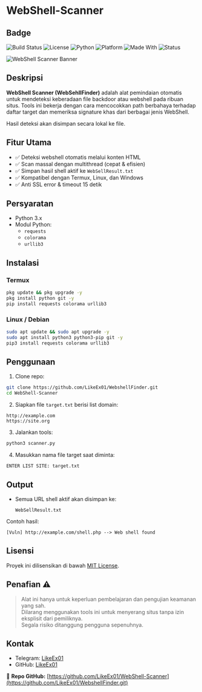 # WebShell-Scanner 

## Badge
![Build Status](https://img.shields.io/badge/build-passing-brightgreen)
![License](https://img.shields.io/badge/license-MIT-blue)
![Python](https://img.shields.io/badge/python-3.8%2B-blue)
![Platform](https://img.shields.io/badge/platform-Termux%20%7C%20Linux%20%7C%20Windows-lightgrey)
![Made With](https://img.shields.io/badge/made%20with-Python-orange)
![Status](https://img.shields.io/badge/status-active-success)

![WebShell Scanner Banner](https://h.top4top.io/p_3480ppnz33.jpg)

## Deskripsi

**WebShell Scanner (WebSehllFinder)** adalah alat pemindaian otomatis untuk mendeteksi keberadaan file backdoor atau webshell pada ribuan situs. Tools ini bekerja dengan cara mencocokkan path berbahaya terhadap daftar target dan memeriksa signature khas dari berbagai jenis WebShell.

Hasil deteksi akan disimpan secara lokal ke file.

## Fitur Utama

- ✅ Deteksi webshell otomatis melalui konten HTML
- ✅ Scan massal dengan multithread (cepat & efisien)
- ✅ Simpan hasil shell aktif ke `WebSellResult.txt`
- ✅ Kompatibel dengan Termux, Linux, dan Windows
- ✅ Anti SSL error & timeout 15 detik

## Persyaratan

- Python 3.x
- Modul Python:
  - `requests`
  - `colorama`
  - `urllib3`

## Instalasi

### Termux
```bash
pkg update && pkg upgrade -y
pkg install python git -y
pip install requests colorama urllib3
```

### Linux / Debian
```bash
sudo apt update && sudo apt upgrade -y
sudo apt install python3 python3-pip git -y
pip3 install requests colorama urllib3
```

## Penggunaan

1. Clone repo:
```bash
git clone https://github.com/LikeEx01/WebshellFinder.git
cd WebShell-Scanner
```

2. Siapkan file `target.txt` berisi list domain:
```
http://example.com
https://site.org
```

3. Jalankan tools:
```bash
python3 scanner.py
```

4. Masukkan nama file target saat diminta:
```
ENTER LIST SITE: target.txt
```

## Output

- Semua URL shell aktif akan disimpan ke:
  ```
  WebSellResult.txt
  ```

Contoh hasil:
```
[Vuln] http://example.com/shell.php --> Web shell found
```

## Lisensi

Proyek ini dilisensikan di bawah [MIT License](https://opensource.org/licenses/MIT).

## Penafian ⚠️

> Alat ini hanya untuk keperluan pembelajaran dan pengujian keamanan yang sah.  
> Dilarang menggunakan tools ini untuk menyerang situs tanpa izin eksplisit dari pemiliknya.  
> Segala risiko ditanggung pengguna sepenuhnya.

## Kontak

- Telegram: [LikeEx01](https://t.me/usernamee1337)
- GitHub: [LikeEx01](https://github.com/LikeEx01)

🔗 **Repo GitHub:** [https://github.com/LikeEx01/WebShell-Scanner](https://github.com/LikeEx01/WebshellFinder.git)
